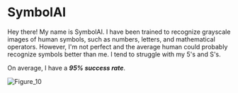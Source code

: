 # SymbolAI

Hey there! My name is SymbolAI. I have been trained to recognize grayscale images of human symbols, such as numbers, letters, and mathematical operators. However, I'm not perfect and the average human could probably recognize symbols better than me. I tend to struggle with my 5's and S's. 

On average, I have a ***95% success rate***.


![Figure_10](https://user-images.githubusercontent.com/106856325/172764862-041f9e4f-55d0-497e-90b5-0dbaf7dac64e.png)
